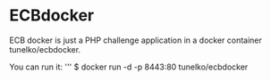 # ECBdocker
ECB docker is just a PHP challenge application in a docker container tunelko/ecbdocker.

You can run it: 
''' 
$ docker run -d -p 8443:80 tunelko/ecbdocker

